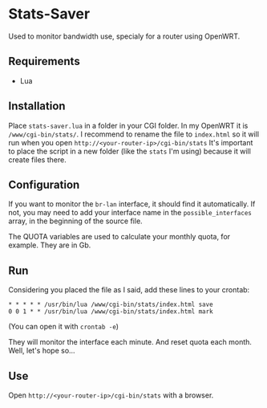 # Stats-Saver
Used to monitor bandwidth use, specialy for a router using OpenWRT.

## Requirements

- Lua

## Installation

Place `stats-saver.lua` in a folder in your CGI folder.
In my OpenWRT it is `/www/cgi-bin/stats/`.
I recommend to rename the file to `index.html` so it will run when you open `http://<your-router-ip>/cgi-bin/stats`
It's important to place the script in a new folder (like the `stats` I'm using) because it will create files there.

## Configuration

If you want to monitor the `br-lan` interface, it should find it automatically.
If not, you may need to add your interface name in the `possible_interfaces` array, in the beginning of the source file.

The QUOTA variables are used to calculate your monthly quota, for example. They are in Gb.

## Run

Considering you placed the file as I said, add these lines to your crontab:

    * * * * * /usr/bin/lua /www/cgi-bin/stats/index.html save
    0 0 1 * * /usr/bin/lua /www/cgi-bin/stats/index.html mark

(You can open it with `crontab -e`)

They will monitor the interface each minute. And reset quota each month. Well, let's hope so...

## Use

Open `http://<your-router-ip>/cgi-bin/stats` with a browser.
